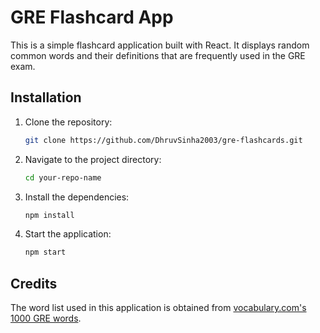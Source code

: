 # GRE Flashcard App

This is a simple flashcard application built with React. It displays random common words and their definitions that are frequently used in the GRE exam.

## Installation

1. Clone the repository:
    ```bash
    git clone https://github.com/DhruvSinha2003/gre-flashcards.git
    ```
2. Navigate to the project directory:
    ```bash
    cd your-repo-name
    ```
3. Install the dependencies:
    ```bash
    npm install
    ```
4. Start the application:
    ```bash
    npm start
    ```

## Credits

The word list used in this application is obtained from [vocabulary.com's 1000 GRE words](https://www.vocabulary.com/lists/52473).
